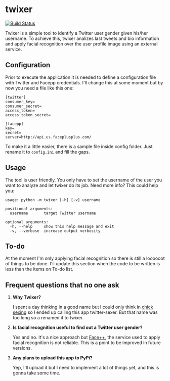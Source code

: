 
# twixer
[![Build Status](https://travis-ci.org/davidmogar/twixer.svg?branch=master)](https://travis-ci.org/davidmogar/twixer)

Twixer is a simple tool to identify a Twitter user gender given his/her username. To achieve this, twixer analizes last tweets and bio information and apply facial recognition over the user profile image using an external service.

## Configuration
Prior to execute the application it is needed to define a configuration file with Twitter and Facepp credentials. I'll change this at some moment but by now you need a file like this one:
```
[twitter]
consumer_key=
consumer_secret=
access_token=
access_token_secret=

[facepp]
key=
secret=
server=http://api.us.faceplusplus.com/
```

To make it a little easier, there is a sample file inside config folder. Just rename it to ```config.ini``` and fill the gaps.

## Usage
The tool is user friendly. You only have to set the username of the user you want to analyze and let twixer do its job. Need more info? This could help you:
```
usage: python -m twixer [-h] [-v] username

positional arguments:
  username       target Twitter username

optional arguments:
  -h, --help     show this help message and exit
  -v, --verbose  increase output verbosity
```

## To-do
At the moment I'm only applying facial recognition so there is still a loooooot of things to be done. I'll update this section when the code to be written is less than the items on To-do list.

## Frequent questions that no one ask
1. **Why Twixer?**

   I spent a day thinking in a good name but I could only think in [chick sexing](http://en.wikipedia.org/wiki/Chick_sexing) so I ended up calling this app twitter-sexer. But that name was too long so a renamed it to twixer.
2. **Is facial recognition useful to find out a Twitter user gender?**

   Yes and no. It's a nice approach but [Face++](http://faceplusplus.com), the service used to apply facial recognition is not reliable. This is a point to be improved in future versions.
3. **Any plans to upload this app to PyPi?**

   Yep, I'll upload it but I need to implement a lot of things yet, and this is gonna take some time.
